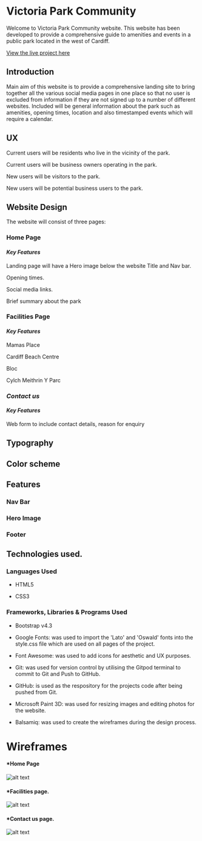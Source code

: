 # **Victoria Park Community**

Welcome to Victoria Park Community website.  This website has been developed to provide a comprehensive guide to amenities and events in a public park located in the west of Cardiff.  

 

[View the live project here]( https://github.com/lisaloudness/project1_community_page.git) 

 

## **Introduction**

Main aim of this website is to provide a comprehensive landing site to bring together all the various social media pages in one place so that no user is excluded from information if they are not signed up to a number of different websites. Included will be general information about the park such as amenities,  opening times, location and also timestamped events which will require a calendar.  

 

## **UX**

Current users will be residents who live in the vicinity of the park. 

Current users will be business owners operating in the park. 

New users will be visitors to the park. 

New users will be potential business users to the park. 

 

## **Website Design**

The website will consist of three pages: 

### **Home Page**

#### *Key Features*

Landing page will have a Hero image below the website Title and Nav bar. 

Opening times. 

Social media links. 

Brief summary about the park 

### **Facilities Page**

#### *Key Features*

Mamas Place 

Cardiff Beach Centre 

Bloc 

Cylch Meithrin Y Parc 

 

### *Contact us*

#### *Key Features*

Web form to include contact details, reason for enquiry 

 

 

## Typography

 

 

## Color scheme

 

 

## Features 

### Nav Bar 

### Hero Image

### Footer 

 

 

## Technologies used. 

 

### Languages Used 

  * HTML5 

  * CSS3 

 

### **Frameworks, Libraries & Programs Used** 

  * Bootstrap v4.3 

  * Google Fonts: was used to import the 'Lato' and 'Oswald' fonts into the style.css file which are used on all pages of the project. 

  * Font Awesome: was used to add icons for aesthetic and UX purposes. 

  * Git: was used for version control by utilising the Gitpod terminal to commit to Git and Push to GitHub. 

  * GitHub: is used as the respository for the projects code after being pushed from Git. 

  * Microsoft Paint 3D: was used for resizing images and editing photos for the website. 

  * Balsamiq: was used to create the wireframes during the design process. 

 

 

 

 

# Wireframes 

 

#### *Home Page 

![alt text](Documentation/Wireframes/home_wireframe.png) 

#### *Facilities page. 

![alt text](Documentation/Wireframes/facilities_wireframe.png) 

#### *Contact us page. 

![alt text](Documentation/Wireframes/contact_wireframe.png) 

 

 